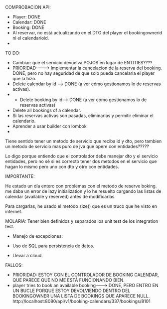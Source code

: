 COMPROBACION API:

- Player: DONE
- Calendar: DONE
- Booking: DONE
- Al reservar, no está actualizando en el DTO del player el bookingownerid ni el calendarioid.
- 

TO DO:

- Cambiar: que el servicio devuelva POJOS en lugar de ENTITIES????
- PRIORIDAD----> Implementar la cancelacion de la reserva del booking. DONE, pero no hay seguridad de que solo pueda cancelarla el player que la hizo.
- Delete calendar by id --> DONE (a ver cómo gestionamos lo de reservas activas).
- - Delete booking by id--> DONE (a ver cómo gestionamos lo de reservas activas)
- Delete all bookings of a calendar.
- Si las reservas activas son pasadas, eliminarlas y permitir eliminar el calendario.
- Aprender a usar builder con lombok
- 
Tiene sentido tener un metodo de servicio que reciba id y dto, pero tambien un metodo de servicio mas puro de jva que opere con entidades????? 

Lo digo porque entiendo que el controlador debe manejar dto y el servicio entidades, pero no sé si es correcto tener dos metodos en el servicio que hagan lo mismo pero uno con dto y otro con entidades.



IMPORTANTE:

He estado un día entero con problemas con el metodo de reserve boking. me daba un error de lazy initialization
y lo he resuelto cargando las listas de calendar (available y reserved) antes de modificarlas.

Para cargarlas, he usado el metodo size() que es un truco que he visto en internet.




MOLARIA: Tener bien definidos y separados los unit test de los integration test.

- Manejo de excepciones:

- Uso de SQL para persistencia de datos.
- Llevar a cloud.


FALLOS:

- PRIORIDAD: ESTOY CON EL CONTROLADOR DE BOOKING CALENDAR, QUE PARECE QUE NO ME ESTÁ FUNCIONANDO BIEN.
- player tries to book an available booking---> DONE, PERO ENTRO EN UN BUCLE PORQUE ESTOY DEVOLVIENDO DENTRO DEL BOOKINGOWNER UNA LISTA DE BOOKINGS QUE APARECE NULL.
  http://localhost:8080/api/v1/booking-calendars/337/bookings/8101



